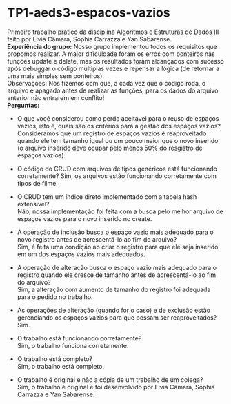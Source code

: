 # TP1-aeds3-espacos-vazios
Primeiro trabalho prático da disciplina Algoritmos e Estruturas de Dados III feito por Lívia Câmara, Sophia Carrazza e Yan Sabarense.
    <br/>
**Experiência do grupo:**
    Nosso grupo implementou todos os requisitos que propomos realizar. A maior dificuldade foram os erros com ponteiros nas funções update e delete, mas os resultados foram alcançados com sucesso após debuggar o código múltiplas vezes e repensar a lógica (de retornar a uma mais simples sem ponteiros).
    <br/>
    Observações: Nós fizemos com que, a cada vez que o código roda, o arquivo é apagado antes de realizar as funções, para os dados do arquivo anterior não entrarem em conflito!
    <br/>
**Perguntas:**
- O que você considerou como perda aceitável para o reuso de espaços vazios, isto é, quais são os critérios para a gestão dos espaços vazios?<br/>
    Consideramos que um registro de espaços vazios é reaproveitado quando ele tem tamanho igual ou um pouco maior que o novo inserido (o arquivo inserido deve ocupar pelo menos 50% do resgistro de espaços vazios). <br/>

- O código do CRUD com arquivos de tipos genéricos está funcionando corretamente?
    Sim, os arquivos estão funcionando corretamente com tipos de filme. <br/>

- O CRUD tem um índice direto implementado com a tabela hash extensível?<br/>
    Não, nossa implementação foi feita com a busca pelo melhor arquivo de espaços vazios para o novo inserido no create. <br/>

- A operação de inclusão busca o espaço vazio mais adequado para o novo registro antes de acrescentá-lo ao fim do arquivo?<br/>
    Sim, é feita uma condição ao criar o registro para que ele seja inserido em um dos espaços vazios mais adequados. <br/>

- A operação de alteração busca o espaço vazio mais adequado para o registro quando ele cresce de tamanho antes de acrescentá-lo ao fim do arquivo?<br/>
    Sim, a alteração com aumento de tamanho do registro foi adequada para o pedido no trabalho. <br/>

- As operações de alteração (quando for o caso) e de exclusão estão gerenciando os espaços vazios para que possam ser reaproveitados?<br/>
    Sim. <br/>

- O trabalho está funcionando corretamente?<br/>
    Sim, o trabalho funciona corretamente. <br/>

- O trabalho está completo?<br/>
    Sim, o trabalho está completo. <br/>

- O trabalho é original e não a cópia de um trabalho de um colega?<br/>
    Sim, o trabalho é original e foi desenvolvido por Lívia Câmara, Sophia Carrazza e Yan Sabarense. <br/>
